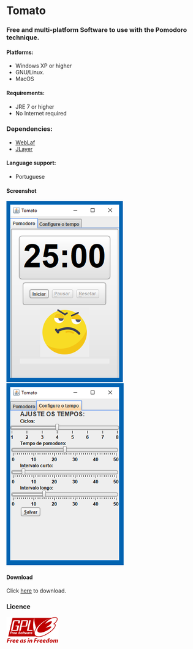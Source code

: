 # Tomato

### Free and multi-platform Software to use with the Pomodoro technique.

#### Platforms:
- Windows XP or higher
- GNU/Linux.
- MacOS

#### Requirements:
- JRE 7 or higher
- No Internet required

### Dependencies:
- [WebLaf](http://weblookandfeel.com/download/)
- [JLayer](http://www.javazoom.net/javalayer/sources.html)
#### Language support:
- Portuguese
#### Screenshot
![Tomato main](project_tomato1.png)
![Tomato settings](project_tomato2.png)
#### Download
Click [here](https://github.com/reginildo/Tomato/blob/master/out/Tomato.jar) to download.

### Licence
![GPLv3](gplv3-with-text-136x68.png) 

